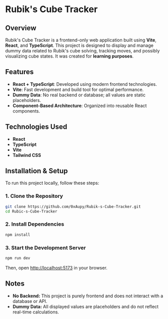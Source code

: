# Rubik's Cube Tracker

## Overview

Rubik's Cube Tracker is a frontend-only web application built using **Vite**, **React**, and **TypeScript**. This project is designed to display and manage dummy data related to Rubik's cube solving, tracking moves, and possibly visualizing cube states. It was created for **learning purposes**.

## Features

- **React + TypeScript**: Developed using modern frontend technologies.
- **Vite**: Fast development and build tool for optimal performance.
- **Dummy Data**: No real backend or database; all values are static placeholders.
- **Component-Based Architecture**: Organized into reusable React components.

## Technologies Used

- **React**
- **TypeScript**
- **Vite**
- **Tailwind CSS**

## Installation & Setup

To run this project locally, follow these steps:

### 1. Clone the Repository

```sh
git clone https://github.com/0xAupy/Rubik-s-Cube-Tracker.git
cd Rubic-s-Cube-Tracker
```

### 2. Install Dependencies

```sh
npm install
```

### 3. Start the Development Server

```sh
npm run dev
```

Then, open [http://localhost:5173](http://localhost:5173) in your browser.

## Notes

- **No Backend:** This project is purely frontend and does not interact with a database or API.
- **Dummy Data:** All displayed values are placeholders and do not reflect real-time calculations.

